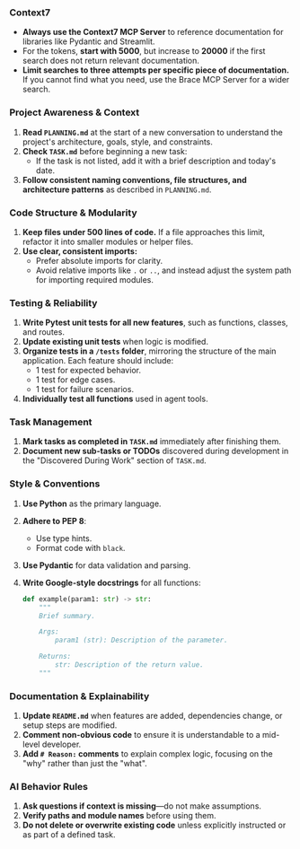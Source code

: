 ### Context7

- **Always use the Context7 MCP Server** to reference documentation for libraries like Pydantic and Streamlit.
- For the tokens, **start with 5000**, but increase to **20000** if the first search does not return relevant documentation.
- **Limit searches to three attempts per specific piece of documentation.** If you cannot find what you need, use the Brace MCP Server for a wider search.

### Project Awareness & Context

1. **Read `PLANNING.md`** at the start of a new conversation to understand the project's architecture, goals, style, and constraints.
2. **Check `TASK.md`** before beginning a new task:
   - If the task is not listed, add it with a brief description and today's date.
3. **Follow consistent naming conventions, file structures, and architecture patterns** as described in `PLANNING.md`.

### Code Structure & Modularity

1. **Keep files under 500 lines of code.** If a file approaches this limit, refactor it into smaller modules or helper files.
2. **Use clear, consistent imports:**
   - Prefer absolute imports for clarity.
   - Avoid relative imports like `.` or `..`, and instead adjust the system path for importing required modules.

### Testing & Reliability

1. **Write Pytest unit tests for all new features**, such as functions, classes, and routes.
2. **Update existing unit tests** when logic is modified.
3. **Organize tests in a `/tests` folder**, mirroring the structure of the main application. Each feature should include:
   - 1 test for expected behavior.
   - 1 test for edge cases.
   - 1 test for failure scenarios.
4. **Individually test all functions** used in agent tools.

### Task Management

1. **Mark tasks as completed in `TASK.md`** immediately after finishing them.
2. **Document new sub-tasks or TODOs** discovered during development in the "Discovered During Work" section of `TASK.md`.

### Style & Conventions

1. **Use Python** as the primary language.
2. **Adhere to PEP 8**:
   - Use type hints.
   - Format code with `black`.
3. **Use Pydantic** for data validation and parsing.
4. **Write Google-style docstrings** for all functions:

    ```python
    def example(param1: str) -> str:
        """
        Brief summary.

        Args:
            param1 (str): Description of the parameter.

        Returns:
            str: Description of the return value.
        """
    ```

### Documentation & Explainability

1. **Update `README.md`** when features are added, dependencies change, or setup steps are modified.
2. **Comment non-obvious code** to ensure it is understandable to a mid-level developer.
3. **Add `# Reason:` comments** to explain complex logic, focusing on the "why" rather than just the "what".

### AI Behavior Rules

1. **Ask questions if context is missing**—do not make assumptions.
2. **Verify paths and module names** before using them.
3. **Do not delete or overwrite existing code** unless explicitly instructed or as part of a defined task.